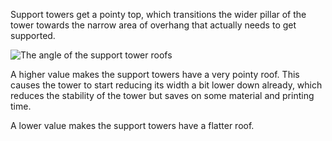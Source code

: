 Support towers get a pointy top, which transitions the wider pillar of the tower towards the narrow area of overhang that actually needs to get supported.

![The angle of the support tower roofs](support_use_towers.svg)

A higher value makes the support towers have a very pointy roof. This causes the tower to start reducing its width a bit lower down already, which reduces the stability of the tower but saves on some material and printing time.

A lower value makes the support towers have a flatter roof.